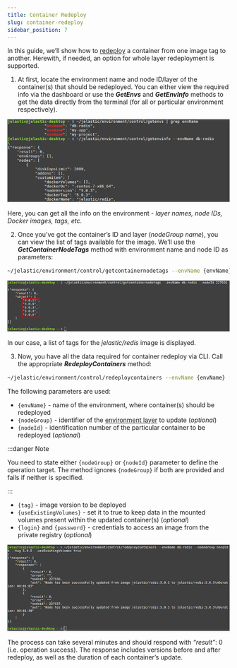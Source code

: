 ```yaml
---
title: Container Redeploy
slug: container-redeploy
sidebar_position: 7
---
```


<!-- ## CLI Tutorial: Container Redeploy -->

In this guide, we’ll show how to [redeploy](/category/container-deployment) a container from one image tag to another. Herewith, if needed, an option for whole layer redeployment is supported.

1. At first, locate the environment name and node ID/layer of the container(s) that should be redeployed. You can either view the required info via the dashboard or use the **_GetEnvs_** and **_GetEnvInfo_** methods to get the data directly from the terminal (for all or particular environment respectively).

<div style={{
    display:'flex',
    justifyContent: 'center',
    margin: '0 0 1rem 0'
}}>

![Locale Dropdown](./img/ContainerRedeploy/01--cli-get-environment-names-and-info.png)

</div>

Here, you can get all the info on the environment - _layer names, node IDs, Docker images, tags, etc._

2. Once you’ve got the container’s ID and layer (_nodeGroup name_), you can view the list of tags available for the image. We’ll use the **_GetContainerNodeTags_** method with environment name and node ID as parameters:

```bash
~/jelastic/environment/control/getcontainernodetags --envName {envName} --nodeId {nodeId}
```

<div style={{
    display:'flex',
    justifyContent: 'center',
    margin: '0 0 1rem 0'
}}>

![Locale Dropdown](./img/ContainerRedeploy/02--cli-view-available-tags-for-node.png)

</div>

In our case, a list of tags for the _jelastic/redis_ image is displayed.

3. Now, you have all the data required for container redeploy via CLI. Call the appropriate **_RedeployContainers_** method:

```bash
~/jelastic/environment/control/redeploycontainers --envName {envName} [--nodeGroup {nodeGroup}] [--nodeId {nodeId}] --tag {tag} [--useExistingVolumes {useExistingVolumes}] [--login {login}] [--password {password}]
```

The following parameters are used:

- `{envName}` - name of the environment, where container(s) should be redeployed
- `{nodeGroup}` - identifier of the [environment layer](https://docs.cloudscripting.com/creating-manifest/selecting-containers/#all-containers-by-group) to update (_optional_)
- `{nodeId}` - identification number of the particular container to be redeployed (_optional_)

:::danger Note

You need to state either `{nodeGroup}` or `{nodeId}` parameter to define the operation target. The method ignores `{nodeGroup}` if both are provided and fails if neither is specified.

:::

- `{tag}` - image version to be deployed
- `{useExistingVolumes}` - set it to true to keep data in the mounted volumes present within the updated container(s) (_optional_)
- `{login}` and `{password}` - credentials to access an image from the private registry (_optional_)

<div style={{
    display:'flex',
    justifyContent: 'center',
    margin: '0 0 1rem 0'
}}>

![Locale Dropdown](./img/ContainerRedeploy/03--cli-redeploy-containers.png)

</div>

The process can take several minutes and should respond with _“result”_: 0 (i.e. operation success). The response includes versions before and after redeploy, as well as the duration of each container’s update.
